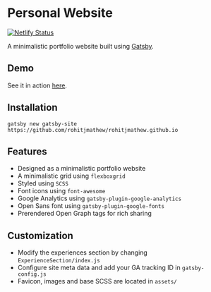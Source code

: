 # Personal Website
[![Netlify Status](https://api.netlify.com/api/v1/badges/f9cac376-40ce-4d08-a808-83be3bb55f13/deploy-status)](https://app.netlify.com/sites/rohitjmathew/deploys)

A minimalistic portfolio website built using [Gatsby](https://www.gatsbyjs.org/).  

## Demo
See it in action [here](https://www.rohitjmathew.space/).

## Installation
```
gatsby new gatsby-site https://github.com/rohitjmathew/rohitjmathew.github.io
```

## Features
- Designed as a minimalistic portfolio website
- A minimalistic grid using `flexboxgrid`
- Styled using `SCSS`
- Font icons using `font-awesome`
- Google Analytics using `gatsby-plugin-google-analytics`
- Open Sans font using `gatsby-plugin-google-fonts`
- Prerendered Open Graph tags for rich sharing

## Customization
- Modify the experiences section by changing `ExperienceSection/index.js`
- Configure site meta data and add your GA tracking ID in `gatsby-config.js`
- Favicon, images and base SCSS are located in `assets/`
